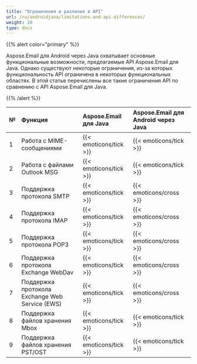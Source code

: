```yaml
---
title: "Ограничения и различия в API"
url: /ru/androidjava/limitations-and-api-differences/
weight: 20
type: docs
---
```


{{% alert color="primary" %}} 

Aspose.Email для Android через Java охватывает основные функциональные возможности, предлагаемые API Aspose.Email для Java. Однако существуют некоторые ограничения, из-за которых функциональность API ограничена в некоторых функциональных областях. В этой статье перечислены все такие ограничения API по сравнению с API Aspose.Email для Java.

{{% /alert %}} 

|**№**|**Функция**|**Aspose.Email для Java**|**Aspose.Email для Android через Java**|
| :- | :- | :- | :- |
|1|Работа с MIME-сообщениями|{{< emoticons/tick >}}|{{< emoticons/tick >}}|
|2|Работа с файлами Outlook MSG|{{< emoticons/tick >}}|{{< emoticons/tick >}}|
|3|Поддержка протокола SMTP|{{< emoticons/tick >}}|{{< emoticons/cross >}}|
|4|Поддержка протокола IMAP|{{< emoticons/tick >}}|{{< emoticons/cross >}}|
|5|Поддержка протокола POP3|{{< emoticons/tick >}}|{{< emoticons/cross >}}|
|6|Поддержка протокола Exchange WebDav|{{< emoticons/tick >}}|{{< emoticons/cross >}}|
|7|Поддержка протокола Exchange Web Service (EWS)|{{< emoticons/tick >}}|{{< emoticons/cross >}}|
|8|Поддержка файлов хранения Mbox|{{< emoticons/tick >}}|{{< emoticons/tick >}}|
|9|Поддержка файлов хранения PST/OST|{{< emoticons/tick >}}|{{< emoticons/tick >}}|